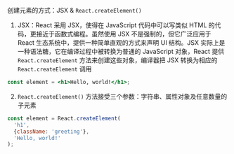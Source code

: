 创建元素的方式：JSX & `React.createElement()`

1. JSX：React 采用 JSX，使得在 JavaScript 代码中可以写类似 HTML 的代码，更接近于函数式编程。虽然使用 JSX 不是强制的，但它广泛应用于 React 生态系统中，提供一种简单直观的方式来声明 UI 结构。JSX 实际上是一种语法糖，它在编译过程中被转换为普通的 JavaScript 对象，React 提供 `React.createElement` 方法来创建这些对象，编译器把 JSX 转换为相应的 `React.createElement` 调用

```jsx
const element = <h1>Hello, world!</h1>;
```

2. `React.createElement()` 方法接受三个参数：字符串、属性对象及任意数量的子元素

```js
const element = React.createElement(
  'h1',
  {className: 'greeting'},
  'Hello, world!'
);
```
